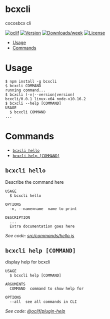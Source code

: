 bcxcli
======

cocosbcx cli

[![oclif](https://img.shields.io/badge/cli-oclif-brightgreen.svg)](https://oclif.io)
[![Version](https://img.shields.io/npm/v/bcxcli.svg)](https://npmjs.org/package/bcxcli)
[![Downloads/week](https://img.shields.io/npm/dw/bcxcli.svg)](https://npmjs.org/package/bcxcli)
[![License](https://img.shields.io/npm/l/bcxcli.svg)](https://github.com/wanliqun/bcxcli/blob/master/package.json)

<!-- toc -->
* [Usage](#usage)
* [Commands](#commands)
<!-- tocstop -->
# Usage
<!-- usage -->
```sh-session
$ npm install -g bcxcli
$ bcxcli COMMAND
running command...
$ bcxcli (-v|--version|version)
bcxcli/0.0.1 linux-x64 node-v10.16.2
$ bcxcli --help [COMMAND]
USAGE
  $ bcxcli COMMAND
...
```
<!-- usagestop -->
# Commands
<!-- commands -->
* [`bcxcli hello`](#bcxcli-hello)
* [`bcxcli help [COMMAND]`](#bcxcli-help-command)

## `bcxcli hello`

Describe the command here

```
USAGE
  $ bcxcli hello

OPTIONS
  -n, --name=name  name to print

DESCRIPTION
  ...
  Extra documentation goes here
```

_See code: [src/commands/hello.js](https://github.com/wanliqun/bcxcli/blob/v0.0.1/src/commands/hello.js)_

## `bcxcli help [COMMAND]`

display help for bcxcli

```
USAGE
  $ bcxcli help [COMMAND]

ARGUMENTS
  COMMAND  command to show help for

OPTIONS
  --all  see all commands in CLI
```

_See code: [@oclif/plugin-help](https://github.com/oclif/plugin-help/blob/v2.2.3/src/commands/help.ts)_
<!-- commandsstop -->
